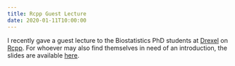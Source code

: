 ```yaml
---
title: Rcpp Guest Lecture
date: 2020-01-11T10:00:00
---
```


I recently gave a guest lecture to the Biostatistics PhD students at [Drexel](https://drexel.edu/dornsife/) on [Rcpp](http://www.rcpp.org/).
For whoever may also find themselves in need of an introduction, the slides are available [here](static/files/RcppIntro_handout.pdf).

